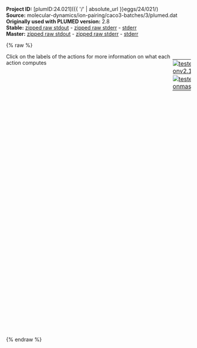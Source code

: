 **Project ID:** [plumID:24.021]({{ '/' | absolute_url }}eggs/24/021/)  
**Source:** molecular-dynamics/ion-pairing/caco3-batches/3/plumed.dat  
**Originally used with PLUMED version:** 2.8  
**Stable:** [zipped raw stdout](plumed.dat.plumed.stdout.txt.zip) - [zipped raw stderr](plumed.dat.plumed.stderr.txt.zip) - [stderr](plumed.dat.plumed.stderr)  
**Master:** [zipped raw stdout](plumed.dat.plumed_master.stdout.txt.zip) - [zipped raw stderr](plumed.dat.plumed_master.stderr.txt.zip) - [stderr](plumed.dat.plumed_master.stderr)  

{% raw %}
<div style="width: 100%; float:left">
<div style="width: 90%; float:left" id="value_details_data/molecular-dynamics/ion-pairing/caco3-batches/3/plumed.dat"> Click on the labels of the actions for more information on what each action computes </div>
<div style="width: 10%; float:left"><table><tr><td style="padding:1px"><a href="plumed.dat.plumed.stderr"><img src="https://img.shields.io/badge/v2.10-passing-green.svg" alt="tested onv2.10" /></a></td></tr><tr><td style="padding:1px"><a href="plumed.dat.plumed_master.stderr"><img src="https://img.shields.io/badge/master-passing-green.svg" alt="tested onmaster" /></a></td></tr></table></div></div>
<pre style="width=97%;">
<b name="data/molecular-dynamics/ion-pairing/caco3-batches/3/plumed.datd" onclick='showPath("data/molecular-dynamics/ion-pairing/caco3-batches/3/plumed.dat","data/molecular-dynamics/ion-pairing/caco3-batches/3/plumed.datd","data/molecular-dynamics/ion-pairing/caco3-batches/3/plumed.datd","black")'>d</b><span style="display:none;" id="data/molecular-dynamics/ion-pairing/caco3-batches/3/plumed.datd">The DISTANCE action with label <b>d</b> calculates the following quantities:<table  align="center" frame="void" width="95%" cellpadding="5%"><tr><td width="5%"><b> Quantity </b>  </td><td width="5%"><b> Type </b>  </td><td><b> Description </b> </td></tr><tr><td width="5%">d</td><td width="5%"><font color="black">scalar</font></td><td>the DISTANCE between this pair of atoms</td></tr></table></span>: <span class="plumedtooltip" style="color:green">DISTANCE<span class="right">Calculate the distance between a pair of atoms. <a href="https://www.plumed.org/doc-master/user-doc/html/_d_i_s_t_a_n_c_e.html" style="color:green">More details</a><i></i></span></span> <span class="plumedtooltip">ATOMS<span class="right">the pair of atom that we are calculating the distance between<i></i></span></span>=1,2 

<span id="data/molecular-dynamics/ion-pairing/caco3-batches/3/plumed.datdefopes_short"><b name="data/molecular-dynamics/ion-pairing/caco3-batches/3/plumed.datopes" onclick='showPath("data/molecular-dynamics/ion-pairing/caco3-batches/3/plumed.dat","data/molecular-dynamics/ion-pairing/caco3-batches/3/plumed.datopes","data/molecular-dynamics/ion-pairing/caco3-batches/3/plumed.datopes","black")'>opes</b><span style="display:none;" id="data/molecular-dynamics/ion-pairing/caco3-batches/3/plumed.datopes">The OPES_METAD action with label <b>opes</b> calculates the following quantities:<table  align="center" frame="void" width="95%" cellpadding="5%"><tr><td width="5%"><b> Quantity </b>  </td><td width="5%"><b> Type </b>  </td><td><b> Description </b> </td></tr><tr><td width="5%">opes.bias</td><td width="5%"><font color="black">scalar</font></td><td>the instantaneous value of the bias potential</td></tr><tr><td width="5%">opes.rct</td><td width="5%"><font color="black">scalar</font></td><td>estimate of c(t). log(exp(beta V)/beta, should become flat as the simulation converges. Do NOT use for reweighting</td></tr><tr><td width="5%">opes.zed</td><td width="5%"><font color="black">scalar</font></td><td>estimate of Z_n. should become flat once no new CV-space region is explored</td></tr><tr><td width="5%">opes.neff</td><td width="5%"><font color="black">scalar</font></td><td>effective sample size</td></tr><tr><td width="5%">opes.nker</td><td width="5%"><font color="black">scalar</font></td><td>total number of compressed kernels used to represent the bias</td></tr></table></span>: <span class="plumedtooltip" style="color:green">OPES_METAD<span class="right">On-the-fly probability enhanced sampling with metadynamics-like target distribution. This action has <a class="toggler" href='javascript:;' onclick='toggleDisplay("data/molecular-dynamics/ion-pairing/caco3-batches/3/plumed.datdefopes");'>hidden defaults</a>. <a href="https://www.plumed.org/doc-master/user-doc/html/_o_p_e_s__m_e_t_a_d.html">More details</a><i></i></span></span> <span class="plumedtooltip">ARG<span class="right">the labels of the scalars on which the bias will act<i></i></span></span>=<b name="data/molecular-dynamics/ion-pairing/caco3-batches/3/plumed.datd">d</b> <span class="plumedtooltip">PACE<span class="right">the frequency for kernel deposition<i></i></span></span>=500 <span class="plumedtooltip">BARRIER<span class="right">the free energy barrier to be overcome<i></i></span></span>=50 <span class="plumedtooltip">TEMP<span class="right"> temperature<i></i></span></span>=330
</span><span id="data/molecular-dynamics/ion-pairing/caco3-batches/3/plumed.datdefopes_long" style="display:none;"><b name="data/molecular-dynamics/ion-pairing/caco3-batches/3/plumed.datopes" onclick='showPath("data/molecular-dynamics/ion-pairing/caco3-batches/3/plumed.dat","data/molecular-dynamics/ion-pairing/caco3-batches/3/plumed.datopes","data/molecular-dynamics/ion-pairing/caco3-batches/3/plumed.datopes","black")'>opes</b>: <span class="plumedtooltip" style="color:green">OPES_METAD<span class="right">On-the-fly probability enhanced sampling with metadynamics-like target distribution. This action uses the <a class="toggler" href='javascript:;' onclick='toggleDisplay("data/molecular-dynamics/ion-pairing/caco3-batches/3/plumed.datdefopes");'>defaults shown here</a>. <a href="https://www.plumed.org/doc-master/user-doc/html/_o_p_e_s__m_e_t_a_d.html">More details</a><i></i></span></span> <span class="plumedtooltip">ARG<span class="right">the labels of the scalars on which the bias will act<i></i></span></span>=<b name="data/molecular-dynamics/ion-pairing/caco3-batches/3/plumed.datd">d</b> <span class="plumedtooltip">PACE<span class="right">the frequency for kernel deposition<i></i></span></span>=500 <span class="plumedtooltip">BARRIER<span class="right">the free energy barrier to be overcome<i></i></span></span>=50 <span class="plumedtooltip">TEMP<span class="right"> temperature<i></i></span></span>=330  <span class="plumedtooltip">SIGMA<span class="right"> the initial widths of the kernels<i></i></span></span>=ADAPTIVE <span class="plumedtooltip">COMPRESSION_THRESHOLD<span class="right"> merge kernels if closer than this threshold, in units of sigma<i></i></span></span>=1 <span class="plumedtooltip">FILE<span class="right"> a file in which the list of all deposited kernels is stored<i></i></span></span>=KERNELS
</span><br/><b name="data/molecular-dynamics/ion-pairing/caco3-batches/3/plumed.datuwall" onclick='showPath("data/molecular-dynamics/ion-pairing/caco3-batches/3/plumed.dat","data/molecular-dynamics/ion-pairing/caco3-batches/3/plumed.datuwall","data/molecular-dynamics/ion-pairing/caco3-batches/3/plumed.datuwall","black")'>uwall</b><span style="display:none;" id="data/molecular-dynamics/ion-pairing/caco3-batches/3/plumed.datuwall">The UPPER_WALLS action with label <b>uwall</b> calculates the following quantities:<table  align="center" frame="void" width="95%" cellpadding="5%"><tr><td width="5%"><b> Quantity </b>  </td><td width="5%"><b> Type </b>  </td><td><b> Description </b> </td></tr><tr><td width="5%">uwall.bias</td><td width="5%"><font color="black">scalar</font></td><td>the instantaneous value of the bias potential</td></tr><tr><td width="5%">uwall.force2</td><td width="5%"><font color="black">scalar</font></td><td>the instantaneous value of the squared force due to this bias potential</td></tr></table></span>: <span class="plumedtooltip" style="color:green">UPPER_WALLS<span class="right">Defines a wall for the value of one or more collective variables, <a href="https://www.plumed.org/doc-master/user-doc/html/_u_p_p_e_r__w_a_l_l_s.html" style="color:green">More details</a><i></i></span></span> <span class="plumedtooltip">ARG<span class="right">the arguments on which the bias is acting<i></i></span></span>=<b name="data/molecular-dynamics/ion-pairing/caco3-batches/3/plumed.datd">d</b> <span class="plumedtooltip">AT<span class="right">the positions of the wall<i></i></span></span>=0.9 <span class="plumedtooltip">KAPPA<span class="right">the force constant for the wall<i></i></span></span>=1000.0

<span class="plumedtooltip" style="color:green">PRINT<span class="right">Print quantities to a file. <a href="https://www.plumed.org/doc-master/user-doc/html/_p_r_i_n_t.html" style="color:green">More details</a><i></i></span></span> <span class="plumedtooltip">ARG<span class="right">the labels of the values that you would like to print to the file<i></i></span></span>=* <span class="plumedtooltip">STRIDE<span class="right"> the frequency with which the quantities of interest should be output<i></i></span></span>=100 <span class="plumedtooltip">FILE<span class="right">the name of the file on which to output these quantities<i></i></span></span>=COLVAR
</pre>
{% endraw %}
